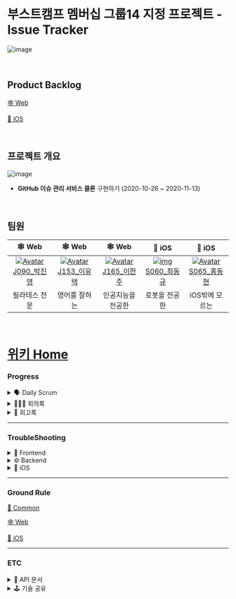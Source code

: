# 부스트캠프 멤버십 그룹14 지정 프로젝트 - Issue Tracker

![image](https://user-images.githubusercontent.com/54564170/97474231-3c712d80-198f-11eb-9919-813b6f6f6847.png)

<br>

## Product Backlog

 [🕸 Web](https://docs.google.com/spreadsheets/d/1Y2QVA3grOjSKWSqb7ykI1j8OzxqCUCPTML66InR8Hhs/edit#gid=0)

 [🍎 iOS](https://docs.google.com/spreadsheets/d/1nHaWfc6L76ExPOzucZ9sz-Z_KuWyQwXqRNDMxV8uEzo/edit#gid=1386834576)

<br>

## 프로젝트 개요
![image](https://user-images.githubusercontent.com/54564170/97479135-3ed68600-1995-11eb-854a-396afb32939f.png)
- **GitHub 이슈 관리 서비스 클론** 구현하기 (2020-10-26 ~ 2020-11-13)

<br>

## 팀원

  

|                            🕸 Web                             |                            🕸 Web                             |                            🕸 Web                             |                            🍎 iOS                             |                            🍎 iOS                             |
| :----------------------------------------------------------: | :----------------------------------------------------------: | :----------------------------------------------------------: | :----------------------------------------------------------: | :----------------------------------------------------------: |
| [![Avatar](https://avatars0.githubusercontent.com/u/26531678?s=460&u=9639d66e99c696fba8eb3843f0bdb2dd298c818a&v=4)J090_박진영](https://github.com/Zinyon) | [![Avatar](https://avatars1.githubusercontent.com/u/52521363?s=460&v=4)J153_이유택](https://github.com/lcpnine) | [![Avatar](https://avatars3.githubusercontent.com/u/63051473?s=460&v=4)J165_이한주](https://github.com/2-one-week) | [![img](https://avatars1.githubusercontent.com/u/54564170?s=460&u=f6e6840979bf6896f3831da24b21a2741d2a64c8&v=4)S060_최동규](https://github.com/ChoiDongKyu96) | [![Avatar](https://avatars0.githubusercontent.com/u/50410213?s=460&u=9c6138f3e062a1eb7ef6bce141dd1a24af288ea0&v=4)S065_홍동현](https://github.com/TTOzzi) |
|                        필라테스 전문                         |                        영어를 잘하는                         |                      인공지능을 전공한                       |                        로봇을 전공한                         |                        iOS밖에 모르는                         |


<br>



# [위키 Home](https://github.com/boostcamp-2020/IssueTracker-14/wiki)

### Progress
<details>
    <summary> 🗣 Daily Scrum </summary>

- [Week 1](https://github.com/boostcamp-2020/IssueTracker-14/wiki/Daily-Scrum-Week-1)
- [Week 2](https://github.com/boostcamp-2020/IssueTracker-14/wiki/Daily-Scrum-Week-2)
- [Week 3](https://github.com/boostcamp-2020/IssueTracker-14/wiki/Daily-Scrum-Week-3)
</details>
<details>
    <summary>🧑🏻‍💻 회의록</summary>

- [Week 1](https://github.com/boostcamp-2020/IssueTracker-14/wiki/%ED%9A%8C%EC%9D%98%EB%A1%9D-Week-1)
- [Week 2](https://github.com/boostcamp-2020/IssueTracker-14/wiki/%ED%9A%8C%EC%9D%98%EB%A1%9D-Week-2)
- [Week 3](https://github.com/boostcamp-2020/IssueTracker-14/wiki/%ED%9A%8C%EC%9D%98%EB%A1%9D-Week-3)
</details>
<details>
    <summary>🤔 회고록</summary>

- [Week 1](https://github.com/boostcamp-2020/IssueTracker-14/wiki/%ED%9A%8C%EA%B3%A0%EB%A1%9D-Week-1)
- [Week 2](https://github.com/boostcamp-2020/IssueTracker-14/wiki/%ED%9A%8C%EA%B3%A0%EB%A1%9D-Week-2)
- [Week 3](https://github.com/boostcamp-2020/IssueTracker-14/wiki/%ED%9A%8C%EA%B3%A0%EB%A1%9D-Week-3)
</details>

---------------------------------------

### TroubleShooting
<details>
    <summary>🌄 Frontend</summary>

</details>
<details>
    <summary>⚙️ Backend</summary>

</details>
<details>
    <summary>🍎 iOS</summary>

- [Week 1](https://github.com/boostcamp-2020/IssueTracker-14/wiki/iOS-troubleShooting--Week-1)
- [Week 2](https://github.com/boostcamp-2020/IssueTracker-14/wiki/iOS-troubleShooting--Week-2)
- [Week 3](https://github.com/boostcamp-2020/IssueTracker-14/wiki/iOS-troubleShooting--Week-3)
</details>

---------------------------------------

### Ground Rule
 [📐 Common](https://github.com/boostcamp-2020/IssueTracker-14/wiki/Common-Ground-Rule)

 [🕸 Web](https://github.com/boostcamp-2020/IssueTracker-14/wiki/Web-Ground-Rule)

 [🍎 iOS](https://github.com/boostcamp-2020/IssueTracker-14/wiki/iOS-Ground-Rule)

---------------------------------------

### ETC
<details>
    <summary>📄 API 문서</summary>

- [API 문서](https://github.com/boostcamp-2020/IssueTracker-14/wiki/API-Documentation)
</details>
<details>
    <summary>🕹 기술 공유</summary>

- [기술 공유](https://github.com/boostcamp-2020/IssueTracker-14/wiki/%EA%B8%B0%EC%88%A0-%EA%B3%B5%EC%9C%A0-%EB%82%B4%EC%9A%A9)
</details>

